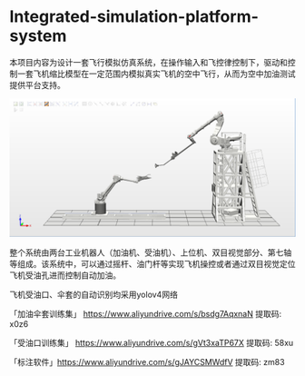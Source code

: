 # Integrated-simulation-platform-system

本项目内容为设计一套飞行模拟仿真系统，在操作输入和飞控律控制下，驱动和控制一套飞机缩比模型在一定范围内模拟真实飞机的空中飞行，从而为空中加油测试提供平台支持。

![仿真平台搭建.png](https://github.com/WaCh4546/Integrated-simulation-platform-system/blob/main/%E4%BB%BF%E7%9C%9F%E5%B9%B3%E5%8F%B0%E6%90%AD%E5%BB%BA.png?raw=true)

整个系统由两台工业机器人（加油机、受油机）、上位机、双目视觉部分、第七轴等组成。该系统中，可以通过摇杆、油门杆等实现飞机操控或者通过双目视觉定位飞机受油孔进而控制自动加油。



飞机受油口、伞套的自动识别均采用yolov4网络

「加油伞套训练集」 https://www.aliyundrive.com/s/bsdg7AqxnaN 提取码: x0z6

「受油口训练集」 https://www.aliyundrive.com/s/gVt3xaTP67X 提取码: 58xu

「标注软件」https://www.aliyundrive.com/s/gJAYCSMWdfV 提取码: zm83


